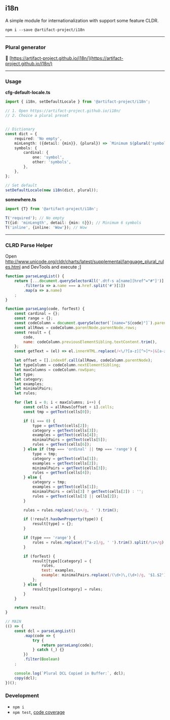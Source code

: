 i18n
----
A simple module for internationalization with support some feature CLDR.

```
npm i --save @artifact-project/i18n
```

---

### Plural generator

🤜 [https://artifact-project.github.io/i18n/](https://artifact-project.github.io/i18n/)

---

### Usage

**cfg-default-locale.ts**
```ts
import { i18n, setDefaultLocale } from '@artifact-project/i18n';

// 1. Open https://artifact-project.github.io/i18n/
// 2. Choice a plural preset 


// Dictionary
const dict = {
	required: 'No empty',
	minLength: ({detail: {min}}, {plural}) => `Minimum ${plural('symbols', min)}`,
	symbols: {
		cardinal: {
			one: 'symbol',
			other: 'symbols',
		},
	},
};

// Set default
setDefaultLocale(new i18n(dict, plural));
```

**somewhere.ts**
```ts
import {T} from '@artifact-project/i18n';

T('required'); // No empty
T({id: 'minLength', detail: {min: 6}}); // Minimum 6 symbols
T('inline', {inline: 'Wow'}); // Wow
```

---

### CLRD Parse Helper

Open http://www.unicode.org/cldr/charts/latest/supplemental/language_plural_rules.html and DevTools and execute ;]

```js
function parseLangList() {
	return [...document.querySelectorAll('.dtf-s a[name][href^="#"]')]
		.filter(a => a.name === a.href.split('#')[1])
		.map(a => a.name)
	;
}

function parseLang(code, forTest) {
	const cardinal = {};
	const range = {};
	const codeColumn = document.querySelector(`[name="${code}"]`).parentElement;
	const allRows = codeColumn.parentNode.parentNode.rows;
	const result = {
		code,
		name: codeColumn.previousElementSibling.textContent.trim(),
	};
	const getText = (el) => el.innerHTML.replace(/<\/?[a-z][^>]*>|&[a-z]+;?/g, ' ').replace(/\s+/g, ' ').trim();

	let offset = [].indexOf.call(allRows, codeColumn.parentNode);
	let typeColumn = codeColumn.nextElementSibling;
	let maxColumns = codeColumn.rowSpan;
	let type;
	let category;
	let examples;
	let minimalPairs;
	let rules;

	for (let i = 0; i < maxColumns; i++) {
		const cells = allRows[offset + i].cells;
		const tmp = getText(cells[0]);

		if (i === 0) {
			type = getText(cells[2]);
			category = getText(cells[3]);
			examples = getText(cells[4]);
			minimalPairs = getText(cells[5]);
			rules = getText(cells[6]);
		} else if (tmp === 'ordinal' || tmp === 'range') {
			type = tmp;
			category = getText(cells[1]);
			examples = getText(cells[2]);
			minimalPairs = getText(cells[3]);
			rules = getText(cells[4]);
		} else {
			category = tmp;
			examples = getText(cells[1]);
			minimalPairs = cells[3] ? getText(cells[2]) : '';
			rules = getText(cells[3] || cells[2]);
		}

		rules = rules.replace(/\s+/g, ' ').trim();

		if (!result.hasOwnProperty(type)) {
			result[type] = {};
		}

		if (type === 'range') {
			rules = rules.replace(/[^a-z]/g, ' ').trim().split(/\s+/g).pop();
		}

		if (forTest) {
			result[type][category] = {
				rules,
				test: examples,
				example: minimalPairs.replace(/(\d+)\,(\d+)/g, '$1.$2'),
			};
		} else {
			result[type][category] = rules;
		}
	}

	return result;
}

// MAIN
(() => {
	const dcl = parseLangList()
		.map(code => {
			try {
				return parseLang(code);
			} catch (_) {}
		})
		.filter(Boolean)
	;
	
	console.log(`Plural DCL Copied in Buffer:`, dcl);
	copy(dcl);
})();
```

### Development

 - `npm i`
 - `npm test`, [code coverage](./coverage/lcov-report/index.html)
